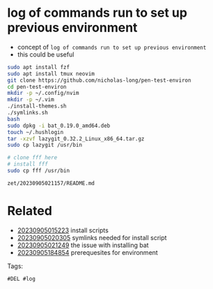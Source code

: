 # log of commands run to set up previous environment

- concept of `log of commands run to set up previous environment`
- this could be useful

```bash
sudo apt install fzf
sudo apt install tmux neovim
git clone https://github.com/nicholas-long/pen-test-environ
cd pen-test-environ
mkdir -p ~/.config/nvim
mkdir -p ~/.vim
./install-themes.sh
./symlinks.sh
bash
sudo dpkg -i bat_0.19.0_amd64.deb
touch ~/.hushlogin
tar -xzvf lazygit_0.32.2_Linux_x86_64.tar.gz
sudo cp lazygit /usr/bin

# clone fff here
# install fff
sudo cp fff /usr/bin
```

` zet/20230905021157/README.md `

# Related

- [20230905015223](/zet/20230905015223/README.md) install scripts
- [20230905020305](/zet/20230905020305/README.md) symlinks needed for install script
- [20230905021249](/zet/20230905021249/README.md) the issue with installing bat
- [20230905184854](/zet/20230905184854/README.md) prerequesites for environment

Tags:

    #DEL #log
